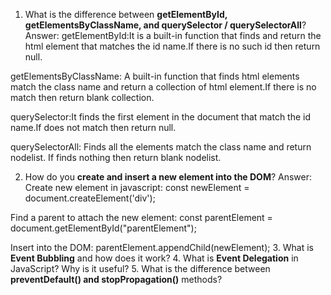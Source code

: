 







1. What is the difference between **getElementById, getElementsByClassName, and querySelector / querySelectorAll**?
Answer: 
getElementById:It is a built-in function that finds and return the html element that matches the id name.If there is no such id then return null.

getElementsByClassName: A built-in function that finds html elements match the class name and return a collection of html element.If there is no match then return blank collection.

querySelector:It finds the first element in the document that match the id name.If does not match then return null.

querySelectorAll: Finds all the elements  match the class name and return nodelist. If finds nothing then return blank nodelist.

2. How do you **create and insert a new element into the DOM**?
Answer:
Create new element in javascript:
const newElement = document.createElement('div');

Find a parent to attach the new element:
const parentElement = document.getElementById("parentElement");

Insert into the DOM:
parentElement.appendChild(newElement);
3. What is **Event Bubbling** and how does it work?
4. What is **Event Delegation** in JavaScript? Why is it useful?
5. What is the difference between **preventDefault() and stopPropagation()** methods?

